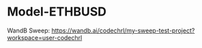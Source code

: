 # Model-ETHBUSD

WandB Sweep: https://wandb.ai/codechrl/my-sweep-test-project?workspace=user-codechrl
 
